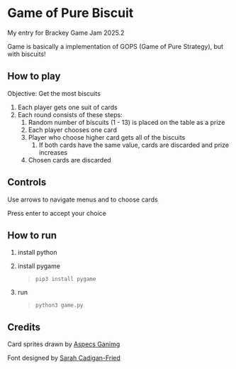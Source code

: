 # Game of Pure Biscuit

My entry for Brackey Game Jam 2025.2

Game is basically a implementation of GOPS (Game of Pure Strategy), but with biscuits!

## How to play

Objective: Get the most biscuits

1. Each player gets one suit of cards
2. Each round consists of these steps:
    1. Random number of biscuits (1 - 13) is placed on the table as a prize
    2. Each player chooses one card
    3. Player who choose higher card gets all of the biscuits
        1. If both cards have the same value, cards are discarded and prize increases
    4. Chosen cards are discarded

## Controls

Use arrows to navigate menus and to choose cards

Press enter to accept your choice

## How to run

1. install python
2. install pygame

    > `pip3 install pygame`

3. run

    > `python3 game.py`

## Credits

Card sprites drawn by [Aspecs Ganimg](https://aspecsgaming.itch.io/mini-pixel-playing-cards)

Font designed by [Sarah Cadigan-Fried](https://github.com/scfried/soft-type-jersey)